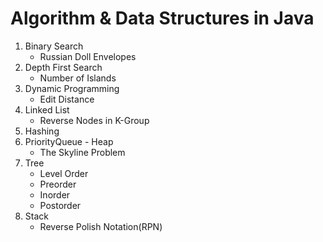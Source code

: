 # Algorithm & Data Structures in Java
1. Binary Search
   * Russian Doll Envelopes
2. Depth First Search
   * Number of Islands
3. Dynamic Programming
   * Edit Distance
4. Linked List
   * Reverse Nodes in K-Group
5. Hashing
6. PriorityQueue - Heap
   * The Skyline Problem
7. Tree
   * Level Order
   * Preorder
   * Inorder
   * Postorder
8. Stack
   * Reverse Polish Notation(RPN)
